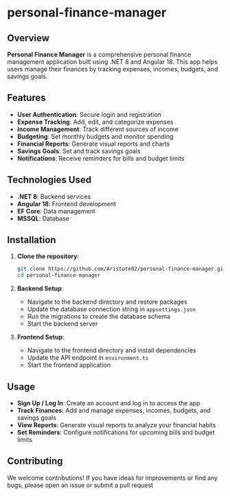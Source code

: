 # personal-finance-manager

## Overview
**Personal Finance Manager** is a comprehensive personal finance management application built using .NET 8 and Angular 18. This app helps users manage their finances by tracking expenses, incomes, budgets, and savings goals.

## Features
- **User Authentication**: Secure login and registration
- **Expense Tracking**: Add, edit, and categorize expenses
- **Income Management**: Track different sources of income
- **Budgeting**: Set monthly budgets and monitor spending
- **Financial Reports**: Generate visual reports and charts
- **Savings Goals**: Set and track savings goals
- **Notifications**: Receive reminders for bills and budget limits

## Technologies Used
- **.NET 8**: Backend services
- **Angular 18**: Frontend development
- **EF Core**: Data management
- **MSSQL**: Database

## Installation
1. **Clone the repository**:
    ```bash
    git clone https://github.com/Aristote02/personal-finance-manager.git
    cd personal-finance-manager
    ```

2. **Backend Setup**:
    - Navigate to the backend directory and restore packages
    - Update the database connection string in `appsettings.json`
    - Run the migrations to create the database schema
    - Start the backend server

3. **Frontend Setup**:
    - Navigate to the frontend directory and install dependencies
    - Update the API endpoint in `environment.ts`
    - Start the frontend application

## Usage
- **Sign Up / Log In**: Create an account and log in to access the app
- **Track Finances**: Add and manage expenses, incomes, budgets, and savings goals
- **View Reports**: Generate visual reports to analyze your financial habits
- **Set Reminders**: Configure notifications for upcoming bills and budget limits

## Contributing
We welcome contributions! If you have ideas for improvements or find any bugs, please open an issue or submit a pull request
